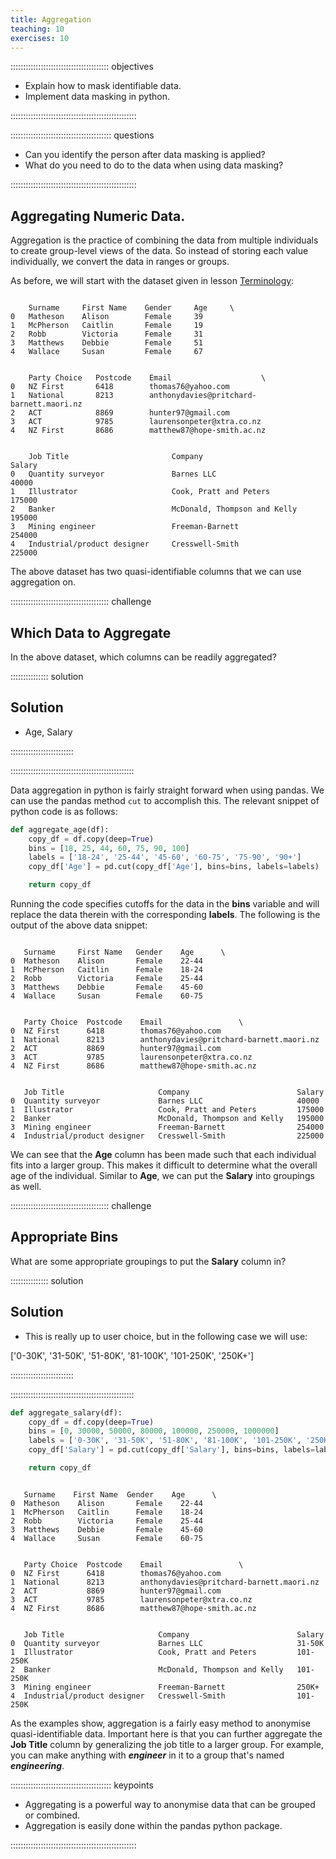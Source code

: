 ```yaml
---
title: Aggregation
teaching: 10
exercises: 10
---
```


::::::::::::::::::::::::::::::::::::::: objectives

- Explain how to mask identifiable data.
- Implement data masking in python.

::::::::::::::::::::::::::::::::::::::::::::::::::

:::::::::::::::::::::::::::::::::::::::: questions

- Can you identify the person after data masking is applied?
- What do you need to do to the data when using data masking?

::::::::::::::::::::::::::::::::::::::::::::::::::

## Aggregating Numeric Data.

Aggregation is the practice of combining the data from multiple individuals to create group-level views of the data. So instead of storing each value individually, we convert the data in ranges or groups.

As before, we will start with the dataset given in lesson [Terminology](01-terminology.md):

```output

    Surname     First Name    Gender     Age     \
0   Matheson    Alison        Female     39
1   McPherson   Caitlin       Female     19
2   Robb        Victoria      Female     31
3   Matthews    Debbie        Female     51
4   Wallace     Susan         Female     67


    Party Choice   Postcode    Email                    \
0   NZ First       6418        thomas76@yahoo.com	   
1   National       8213        anthonydavies@pritchard-barnett.maori.nz
2   ACT            8869        hunter97@gmail.com	  
3   ACT            9785        laurensonpeter@xtra.co.nz 
4   NZ First       8686        matthew87@hope-smith.ac.nz	


    Job Title                       Company                       Salary
0   Quantity surveyor               Barnes LLC                    40000
1   Illustrator                     Cook, Pratt and Peters        175000
2   Banker                          McDonald, Thompson and Kelly  195000
3   Mining engineer                 Freeman-Barnett               254000
4   Industrial/product designer     Cresswell-Smith               225000
```

The above dataset has two quasi-identifiable columns that we can use aggregation on.

:::::::::::::::::::::::::::::::::::::::  challenge

## Which Data to Aggregate

In the above dataset, which columns can be readily aggregated?

:::::::::::::::  solution

## Solution

- Age, Salary

:::::::::::::::::::::::::

:::::::::::::::::::::::::::::::::::::::::::::::::

Data aggregation in python is fairly straight forward when using pandas. We can use the pandas method `cut` to accomplish this. The relevant snippet of python code is as follows:

```python
def aggregate_age(df):
    copy_df = df.copy(deep=True)
    bins = [18, 25, 44, 60, 75, 90, 100]
    labels = ['18-24', '25-44', '45-60', '60-75', '75-90', '90+']
    copy_df['Age'] = pd.cut(copy_df['Age'], bins=bins, labels=labels)

    return copy_df
```

Running the code specifies cutoffs for the data in the **bins** variable and will replace the data therein with the corresponding **labels**. The following is the output of the above data snippet:

```output

   Surname     First Name   Gender    Age      \
0  Matheson    Alison       Female    22-44
1  McPherson   Caitlin      Female    18-24
2  Robb        Victoria     Female    25-44
3  Matthews    Debbie       Female    45-60
4  Wallace     Susan        Female    60-75


   Party Choice  Postcode    Email                 \
0  NZ First      6418        thomas76@yahoo.com
1  National      8213        anthonydavies@pritchard-barnett.maori.nz
2  ACT           8869        hunter97@gmail.com
3  ACT           9785        laurensonpeter@xtra.co.nz
4  NZ First      8686        matthew87@hope-smith.ac.nz 


   Job Title                     Company                        Salary
0  Quantity surveyor             Barnes LLC                     40000
1  Illustrator                   Cook, Pratt and Peters         175000
2  Banker                        McDonald, Thompson and Kelly   195000
3  Mining engineer               Freeman-Barnett                254000
4  Industrial/product designer   Cresswell-Smith                225000
```

We can see that the **Age** column has been made such that each individual fits into a larger group. This makes it difficult to determine what the overall age of the individual. Similar to **Age**, we can put the **Salary** into groupings as well.

:::::::::::::::::::::::::::::::::::::::  challenge

## Appropriate Bins

What are some appropriate groupings to put the **Salary** column in?

:::::::::::::::  solution

## Solution

- This is really up to user choice, but in the following case we will use:

['0-30K', '31-50K', '51-80K', '81-100K', '101-250K', '250K+']

:::::::::::::::::::::::::

:::::::::::::::::::::::::::::::::::::::::::::::::

```python
def aggregate_salary(df):
    copy_df = df.copy(deep=True)
    bins = [0, 30000, 50000, 80000, 100000, 250000, 1000000]
    labels = ['0-30K', '31-50K', '51-80K', '81-100K', '101-250K', '250K+']
    copy_df['Salary'] = pd.cut(copy_df['Salary'], bins=bins, labels=labels)

    return copy_df
```

```output

   Surname    First Name  Gender    Age      \
0  Matheson    Alison       Female    22-44
1  McPherson   Caitlin      Female    18-24
2  Robb        Victoria     Female    25-44
3  Matthews    Debbie       Female    45-60
4  Wallace     Susan        Female    60-75


   Party Choice  Postcode    Email                 \
0  NZ First      6418        thomas76@yahoo.com
1  National      8213        anthonydavies@pritchard-barnett.maori.nz
2  ACT           8869        hunter97@gmail.com
3  ACT           9785        laurensonpeter@xtra.co.nz
4  NZ First      8686        matthew87@hope-smith.ac.nz 


   Job Title                     Company                        Salary
0  Quantity surveyor             Barnes LLC                     31-50K
1  Illustrator                   Cook, Pratt and Peters         101-250K
2  Banker                        McDonald, Thompson and Kelly   101-250K
3  Mining engineer               Freeman-Barnett                250K+
4  Industrial/product designer   Cresswell-Smith                101-250K
```
As the examples show, aggregation is a fairly easy method to anonymise quasi-identifiable data. Important here is that you can further aggregate the **Job Title** column by generalizing the job title to a larger group. For example, you can make anything with ***engineer*** in it to a group that's named ***engineering***.

:::::::::::::::::::::::::::::::::::::::: keypoints

- Aggregating is a powerful way to anonymise data that can be grouped or combined.
- Aggregation is easily done within the pandas python package.

::::::::::::::::::::::::::::::::::::::::::::::::::
